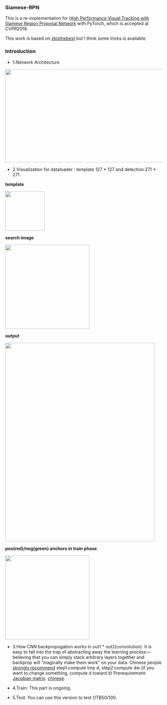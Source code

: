 ### Siamese-RPN

This is a re-implementation for [High Performance Visual Tracking with Siamese Region Proposal Network](http://openaccess.thecvf.com/content_cvpr_2018/papers/Li_High_Performance_Visual_CVPR_2018_paper.pdf) with PyTorch, which is accepted at CVPR2018.


This work is based on [zkisthebest](https://github.com/zkisthebest/Siamese-RPN) but I think some tricks is available.

### Introduction
+ 1.Network Architecture
<div align=left><img width="900" height="300" src="https://github.com/songdejia/siamese-RPN/blob/master/screenshot/network.png"/></div>

+ 2.Visualization for dataloader : template 127 * 127 and detection 271 * 271

**template**

<div align=left><img width="127" height="127" src="https://github.com/songdejia/siamese-RPN/blob/master/screenshot/000_a_template.jpg"/></div>

**search image**

<div align=left><img width="271" height="271" src="https://github.com/songdejia/siamese-RPN/blob/master/screenshot/001_detection_input.jpg"/></div>

**output**

<div align=left><img width="480" height="640" src="https://github.com/songdejia/siamese-RPN/blob/master/screenshot/001_detection_output.jpg"/></div>

**pos(red)/neg(green) anchors in train phase**

<div align=left><img width="271" height="271" src="https://github.com/songdejia/siamese-RPN/blob/master/screenshot/pos_anchors.jpg"/></div>


+ 3.How CNN backpropogation works in out1 * out2(convolution). 
It is easy to fall into the trap of abstracting away the learning process — believing that you can simply stack arbitrary layers together and backprop will “magically make them work” on your data. 
Chinese people [strongly recommend](https://www.zhihu.com/question/27239198) step1:compute tmp d, step2:compute dw 
(if you want to change something, compute d toward it) 
Prerequirement: 
[Jacobian matrix](https://en.wikipedia.org/wiki/Jacobian_matrix_and_determinant). 
[chinese](https://zh.wikipedia.org/wiki/%E9%9B%85%E5%8F%AF%E6%AF%94%E7%9F%A9%E9%98%B5). 


+ 4.Train: 
This part is ongoing.

+ 5.Test: 
You can use this version to test OTB50/100.






